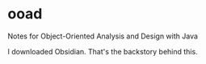 # ooad
Notes for Object-Oriented Analysis and Design with Java

I downloaded Obsidian. That's the backstory behind this.
